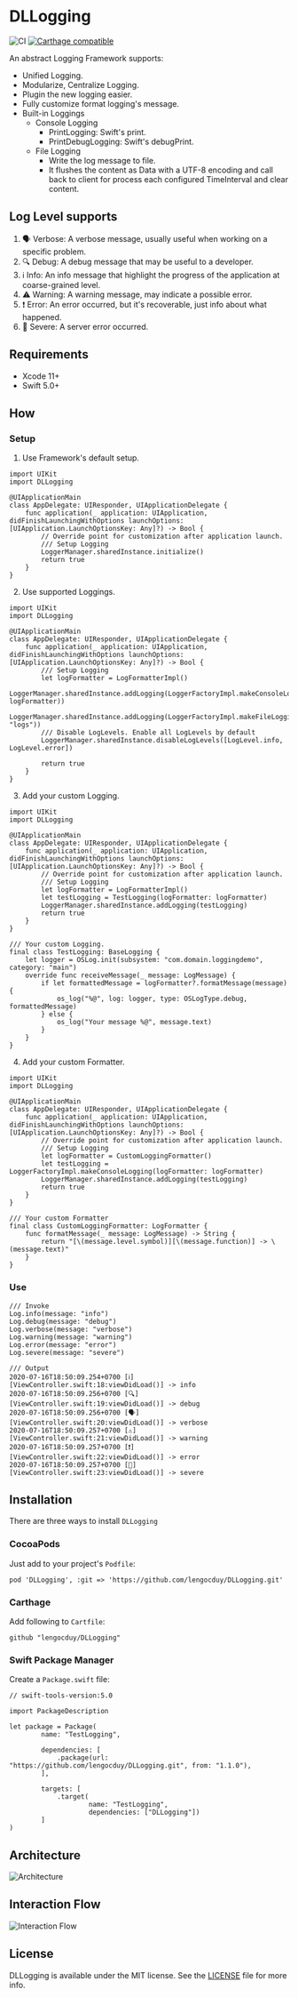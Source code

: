 # DLLogging

![CI](https://github.com/lengocduy/DLLogging/workflows/CI/badge.svg) [![Carthage compatible](https://img.shields.io/badge/Carthage-compatible-4BC51D.svg?style=flat)](https://github.com/Carthage/Carthage)

An abstract Logging Framework supports:

- Unified Logging.
- Modularize, Centralize Logging.
- Plugin the new logging easier.
- Fully customize format logging's message.
- Built-in Loggings
  - Console Logging
    - PrintLogging: Swift's print.
    - PrintDebugLogging: Swift's debugPrint.
  - File Logging
    - Write the log message to file.
    - It flushes the content as Data with a UTF-8 encoding and call back to client for process each configured TimeInterval and clear content.

## Log Level supports

1. 🗣 Verbose: A verbose message, usually useful when working on a specific problem.
2. 🔍 Debug: A debug message that may be useful to a developer.
3. ℹ️ Info: An info message that highlight the progress of the application at coarse-grained level.
4. ⚠️ Warning: A warning message, may indicate a possible error.
5. ❗️ Error: An error occurred, but it's recoverable, just info about what happened.
6. 🛑 Severe: A server error occurred.

## Requirements

- Xcode 11+
- Swift 5.0+

## How

### Setup

1. Use Framework's default setup.

```
import UIKit
import DLLogging

@UIApplicationMain
class AppDelegate: UIResponder, UIApplicationDelegate {
    func application(_ application: UIApplication, didFinishLaunchingWithOptions launchOptions: [UIApplication.LaunchOptionsKey: Any]?) -> Bool {
        // Override point for customization after application launch.
        /// Setup Logging
        LoggerManager.sharedInstance.initialize()
        return true
    }
}
```

2. Use supported Loggings.

```
import UIKit
import DLLogging

@UIApplicationMain
class AppDelegate: UIResponder, UIApplicationDelegate {
    func application(_ application: UIApplication, didFinishLaunchingWithOptions launchOptions: [UIApplication.LaunchOptionsKey: Any]?) -> Bool {
        /// Setup Logging
        let logFormatter = LogFormatterImpl()
        LoggerManager.sharedInstance.addLogging(LoggerFactoryImpl.makeConsoleLogging(logFormatter: logFormatter))
        LoggerManager.sharedInstance.addLogging(LoggerFactoryImpl.makeFileLogging(fileName: "logs"))
        /// Disable LogLevels. Enable all LogLevels by default
        LoggerManager.sharedInstance.disableLogLevels([LogLevel.info, LogLevel.error])

        return true
    }
}
```

3. Add your custom Logging.

```
import UIKit
import DLLogging

@UIApplicationMain
class AppDelegate: UIResponder, UIApplicationDelegate {
    func application(_ application: UIApplication, didFinishLaunchingWithOptions launchOptions: [UIApplication.LaunchOptionsKey: Any]?) -> Bool {
        // Override point for customization after application launch.
        /// Setup Logging
        let logFormatter = LogFormatterImpl()
        let testLogging = TestLogging(logFormatter: logFormatter)
        LoggerManager.sharedInstance.addLogging(testLogging)
        return true
    }
}

/// Your custom Logging.
final class TestLogging: BaseLogging {
    let logger = OSLog.init(subsystem: "com.domain.loggingdemo", category: "main")  
    override func receiveMessage(_ message: LogMessage) {
        if let formattedMessage = logFormatter?.formatMessage(message) {
            os_log("%@", log: logger, type: OSLogType.debug, formattedMessage)
        } else {
            os_log("Your message %@", message.text)
        }
    }
}
```

4. Add your custom Formatter.

```
import UIKit
import DLLogging

@UIApplicationMain
class AppDelegate: UIResponder, UIApplicationDelegate {
    func application(_ application: UIApplication, didFinishLaunchingWithOptions launchOptions: [UIApplication.LaunchOptionsKey: Any]?) -> Bool {
        // Override point for customization after application launch.
        /// Setup Logging
        let logFormatter = CustomLoggingFormatter()
        let testLogging = LoggerFactoryImpl.makeConsoleLogging(logFormatter: logFormatter)
        LoggerManager.sharedInstance.addLogging(testLogging)
        return true
    }
}

/// Your custom Formatter
final class CustomLoggingFormatter: LogFormatter {
    func formatMessage(_ message: LogMessage) -> String {
        return "[\(message.level.symbol)][\(message.function)] -> \(message.text)"
    }
}
```

### Use

```
/// Invoke
Log.info(message: "info")
Log.debug(message: "debug")
Log.verbose(message: "verbose")
Log.warning(message: "warning")
Log.error(message: "error")
Log.severe(message: "severe")

/// Output
2020-07-16T18:50:09.254+0700 [ℹ️][ViewController.swift:18:viewDidLoad()] -> info
2020-07-16T18:50:09.256+0700 [🔍][ViewController.swift:19:viewDidLoad()] -> debug
2020-07-16T18:50:09.256+0700 [🗣][ViewController.swift:20:viewDidLoad()] -> verbose
2020-07-16T18:50:09.257+0700 [⚠️][ViewController.swift:21:viewDidLoad()] -> warning
2020-07-16T18:50:09.257+0700 [❗️][ViewController.swift:22:viewDidLoad()] -> error
2020-07-16T18:50:09.257+0700 [🛑][ViewController.swift:23:viewDidLoad()] -> severe
```

## Installation

There are three ways to install `DLLogging`

### CocoaPods

Just add to your project's `Podfile`:

```
pod 'DLLogging', :git => 'https://github.com/lengocduy/DLLogging.git'
```

### Carthage

Add following to `Cartfile`:

```
github "lengocduy/DLLogging"
```

### Swift Package Manager

Create a `Package.swift` file:

```
// swift-tools-version:5.0

import PackageDescription

let package = Package(
        name: "TestLogging",

        dependencies: [
            .package(url: "https://github.com/lengocduy/DLLogging.git", from: "1.1.0"),
        ],

        targets: [
            .target(
                    name: "TestLogging",
                    dependencies: ["DLLogging"])
        ]
)

```

## Architecture

![Architecture](ArchDiagram.png)

## Interaction Flow

![Interaction Flow](InteractionFlow.png)

## License

DLLogging is available under the MIT license. See the [LICENSE](LICENSE.md) file for more info.